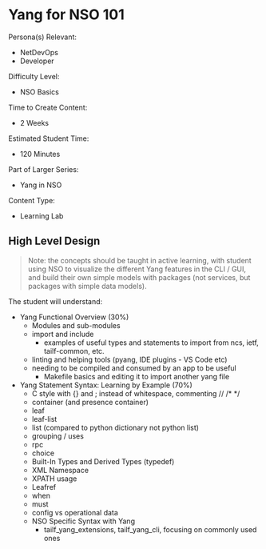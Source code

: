 # Yang for NSO 101

Persona(s) Relevant:

- NetDevOps
- Developer

Difficulty Level:

- NSO Basics

Time to Create Content:

- 2 Weeks

Estimated Student Time:

- 120 Minutes

Part of Larger Series:

- Yang in NSO

Content Type:

- Learning Lab

## High Level Design

> Note: the concepts should be taught in active learning, with student using NSO to visualize the different Yang features in the CLI / GUI, and build their own simple models with packages (not services, but packages with simple data models).

The student will understand:

- Yang Functional Overview (30%)
  - Modules and sub-modules
  - import and include
    - examples of useful types and statements to import from ncs, ietf, tailf-common, etc. 
  - linting and helping tools (pyang, IDE plugins - VS Code etc)
  - needing to be compiled and consumed by an app to be useful
    - Makefile basics and editing it to import another yang file
- Yang Statement Syntax: Learning by Example (70%)
  - C style with {} and ; instead of whitespace, commenting // /* */ 
  - container (and presence container)
  - leaf
  - leaf-list
  - list (compared to python dictionary not python list)
  - grouping / uses
  - rpc 
  - choice 
  - Built-In Types and Derived Types (typedef)
  - XML Namespace
  - XPATH usage 
  - Leafref
  - when
  - must
  - config vs operational data
  - NSO Specific Syntax with Yang
    - tailf_yang_extensions, tailf_yang_cli, focusing on commonly used ones 